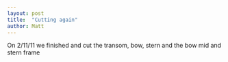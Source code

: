 ```yaml
---
layout: post
title:  "Cutting again"
author: Matt
---
```


On 2/11/11 we finished and cut the transom, bow, stern and the bow mid and stern frame 
